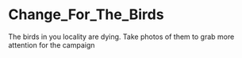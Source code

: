 # Change_For_The_Birds
 The birds in you locality are dying. Take photos of them to grab more attention for the campaign

